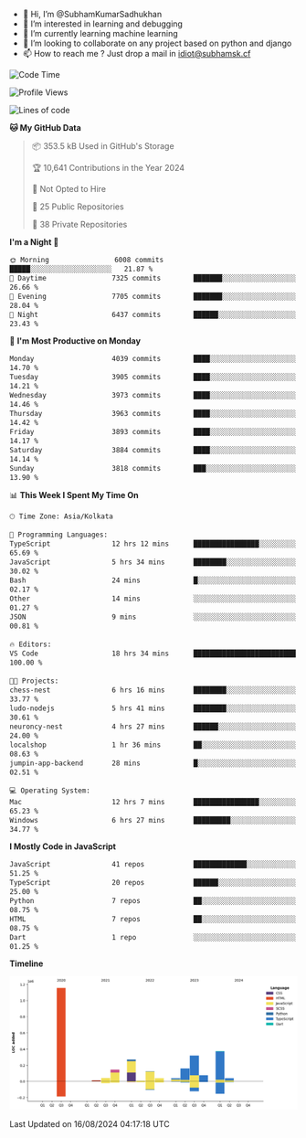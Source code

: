 - 👋 Hi, I’m @SubhamKumarSadhukhan
- 👀 I’m interested in learning and debugging
- 🌱 I’m currently learning machine learning
- 💞️ I’m looking to collaborate on any project based on python and django
- 📫 How to reach me ?
      Just drop a mail in idiot@subhamsk.cf

<!---
SubhamKumarSadhukhan/SubhamKumarSadhukhan is a ✨ special ✨ repository because its `README.md` (this file) appears on your GitHub profile.
You can click the Preview link to take a look at your changes.
--->


<!--START_SECTION:waka-->
![Code Time](http://img.shields.io/badge/Code%20Time-2%2C408%20hrs%207%20mins-blue)

![Profile Views](http://img.shields.io/badge/Profile%20Views-1-blue)

![Lines of code](https://img.shields.io/badge/From%20Hello%20World%20I%27ve%20Written-2.8%20million%20lines%20of%20code-blue)

**🐱 My GitHub Data** 

> 📦 353.5 kB Used in GitHub's Storage 
 > 
> 🏆 10,641 Contributions in the Year 2024
 > 
> 🚫 Not Opted to Hire
 > 
> 📜 25 Public Repositories 
 > 
> 🔑 38 Private Repositories 
 > 
**I'm a Night 🦉** 

```text
🌞 Morning                6008 commits        █████░░░░░░░░░░░░░░░░░░░░   21.87 % 
🌆 Daytime                7325 commits        ███████░░░░░░░░░░░░░░░░░░   26.66 % 
🌃 Evening                7705 commits        ███████░░░░░░░░░░░░░░░░░░   28.04 % 
🌙 Night                  6437 commits        ██████░░░░░░░░░░░░░░░░░░░   23.43 % 
```
📅 **I'm Most Productive on Monday** 

```text
Monday                   4039 commits        ████░░░░░░░░░░░░░░░░░░░░░   14.70 % 
Tuesday                  3905 commits        ████░░░░░░░░░░░░░░░░░░░░░   14.21 % 
Wednesday                3973 commits        ████░░░░░░░░░░░░░░░░░░░░░   14.46 % 
Thursday                 3963 commits        ████░░░░░░░░░░░░░░░░░░░░░   14.42 % 
Friday                   3893 commits        ████░░░░░░░░░░░░░░░░░░░░░   14.17 % 
Saturday                 3884 commits        ████░░░░░░░░░░░░░░░░░░░░░   14.14 % 
Sunday                   3818 commits        ███░░░░░░░░░░░░░░░░░░░░░░   13.90 % 
```


📊 **This Week I Spent My Time On** 

```text
🕑︎ Time Zone: Asia/Kolkata

💬 Programming Languages: 
TypeScript               12 hrs 12 mins      ████████████████░░░░░░░░░   65.69 % 
JavaScript               5 hrs 34 mins       ████████░░░░░░░░░░░░░░░░░   30.02 % 
Bash                     24 mins             █░░░░░░░░░░░░░░░░░░░░░░░░   02.17 % 
Other                    14 mins             ░░░░░░░░░░░░░░░░░░░░░░░░░   01.27 % 
JSON                     9 mins              ░░░░░░░░░░░░░░░░░░░░░░░░░   00.81 % 

🔥 Editors: 
VS Code                  18 hrs 34 mins      █████████████████████████   100.00 % 

🐱‍💻 Projects: 
chess-nest               6 hrs 16 mins       ████████░░░░░░░░░░░░░░░░░   33.77 % 
ludo-nodejs              5 hrs 41 mins       ████████░░░░░░░░░░░░░░░░░   30.61 % 
neuroncy-nest            4 hrs 27 mins       ██████░░░░░░░░░░░░░░░░░░░   24.00 % 
localshop                1 hr 36 mins        ██░░░░░░░░░░░░░░░░░░░░░░░   08.63 % 
jumpin-app-backend       28 mins             █░░░░░░░░░░░░░░░░░░░░░░░░   02.51 % 

💻 Operating System: 
Mac                      12 hrs 7 mins       ████████████████░░░░░░░░░   65.23 % 
Windows                  6 hrs 27 mins       █████████░░░░░░░░░░░░░░░░   34.77 % 
```

**I Mostly Code in JavaScript** 

```text
JavaScript               41 repos            █████████████░░░░░░░░░░░░   51.25 % 
TypeScript               20 repos            ██████░░░░░░░░░░░░░░░░░░░   25.00 % 
Python                   7 repos             ██░░░░░░░░░░░░░░░░░░░░░░░   08.75 % 
HTML                     7 repos             ██░░░░░░░░░░░░░░░░░░░░░░░   08.75 % 
Dart                     1 repo              ░░░░░░░░░░░░░░░░░░░░░░░░░   01.25 % 
```



**Timeline**

![Lines of Code chart](https://raw.githubusercontent.com/SubhamKumarSadhukhan/SubhamKumarSadhukhan/main/assets/bar_graph.png)


 Last Updated on 16/08/2024 04:17:18 UTC
<!--END_SECTION:waka-->
